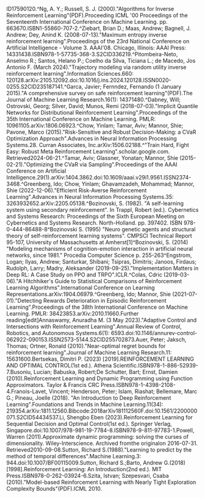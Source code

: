 ID17590120.^Ng, A. Y.; Russell, S. J. (2000)."Algorithms for Inverse Reinforcement Learning"(PDF).Proceeding ICML '00 Proceedings of the Seventeenth International Conference on Machine Learning. pp. 663670.ISBN1-55860-707-2.^Ziebart, Brian D.; Maas, Andrew; Bagnell, J. Andrew; Dey, Anind K. (2008-07-13)."Maximum entropy inverse reinforcement learning".Proceedings of the 23rd National Conference on Artificial Intelligence - Volume 3. AAAI'08. Chicago, Illinois: AAAI Press: 14331438.ISBN978-1-57735-368-3.S2CID336219.^Pitombeira-Neto, Anselmo R.; Santos, Helano P.; Coelho da Silva, Ticiana L.; de Macedo, Jos Antonio F. (March 2024)."Trajectory modeling via random utility inverse reinforcement learning".Information Sciences.660: 120128.arXiv:2105.12092.doi:10.1016/j.ins.2024.120128.ISSN0020-0255.S2CID235187141.^Garca, Javier; Fernndez, Fernando (1 January 2015)."A comprehensive survey on safe reinforcement learning"(PDF).The Journal of Machine Learning Research.16(1): 14371480.^Dabney, Will; Ostrovski, Georg; Silver, David; Munos, Remi (2018-07-03)."Implicit Quantile Networks for Distributional Reinforcement Learning".Proceedings of the 35th International Conference on Machine Learning. PMLR: 10961105.arXiv:1806.06923.^Chow, Yinlam; Tamar, Aviv; Mannor, Shie; Pavone, Marco (2015)."Risk-Sensitive and Robust Decision-Making: a CVaR Optimization Approach".Advances in Neural Information Processing Systems.28. Curran Associates, Inc.arXiv:1506.02188.^"Train Hard, Fight Easy: Robust Meta Reinforcement Learning".scholar.google.com. Retrieved2024-06-21.^Tamar, Aviv; Glassner, Yonatan; Mannor, Shie (2015-02-21)."Optimizing the CVaR via Sampling".Proceedings of the AAAI Conference on Artificial Intelligence.29(1).arXiv:1404.3862.doi:10.1609/aaai.v29i1.9561.ISSN2374-3468.^Greenberg, Ido; Chow, Yinlam; Ghavamzadeh, Mohammad; Mannor, Shie (2022-12-06)."Efficient Risk-Averse Reinforcement Learning".Advances in Neural Information Processing Systems.35: 3263932652.arXiv:2205.05138.^Bozinovski, S. (1982). "A self-learning system using secondary reinforcement". In Trappl, Robert (ed.). Cybernetics and Systems Research: Proceedings of the Sixth European Meeting on Cybernetics and Systems Research. North-Holland. pp. 397402. ISBN 978-0-444-86488-8^Bozinovski S. (1995) "Neuro genetic agents and structural theory of self-reinforcement learning systems". CMPSCI Technical Report 95-107, University of Massachusetts at Amherst[1]^Bozinovski, S. (2014) "Modeling mechanisms of cognition-emotion interaction in artificial neural networks, since 1981." Procedia Computer Science p. 255-263^Engstrom, Logan; Ilyas, Andrew; Santurkar, Shibani; Tsipras, Dimitris; Janoos, Firdaus; Rudolph, Larry; Madry, Aleksander (2019-09-25)."Implementation Matters in Deep RL: A Case Study on PPO and TRPO".ICLR.^Colas, Cdric (2019-03-06)."A Hitchhiker's Guide to Statistical Comparisons of Reinforcement Learning Algorithms".International Conference on Learning Representations.arXiv:1904.06979.^Greenberg, Ido; Mannor, Shie (2021-07-01)."Detecting Rewards Deterioration in Episodic Reinforcement Learning".Proceedings of the 38th International Conference on Machine Learning. PMLR: 38423853.arXiv:2010.11660.Further reading[edit]Annaswamy, Anuradha M. (3 May 2023)."Adaptive Control and Intersections with Reinforcement Learning".Annual Review of Control, Robotics, and Autonomous Systems.6(1): 6593.doi:10.1146/annurev-control-062922-090153.ISSN2573-5144.S2CID255702873.Auer, Peter; Jaksch, Thomas; Ortner, Ronald (2010)."Near-optimal regret bounds for reinforcement learning".Journal of Machine Learning Research.11: 15631600.Bertsekas, Dimitri P. (2023) [2019].REINFORCEMENT LEARNING AND OPTIMAL CONTROL(1st ed.). Athena Scientific.ISBN978-1-886-52939-7.Busoniu, Lucian; Babuska, Robert;De Schutter, Bart; Ernst, Damien (2010).Reinforcement Learning and Dynamic Programming using Function Approximators. Taylor & Francis CRC Press.ISBN978-1-4398-2108-4.Franois-Lavet, Vincent; Henderson, Peter; Islam, Riashat; Bellemare, Marc G.; Pineau, Joelle (2018). "An Introduction to Deep Reinforcement Learning".Foundations and Trends in Machine Learning.11(34): 219354.arXiv:1811.12560.Bibcode:2018arXiv181112560F.doi:10.1561/2200000071.S2CID54434537.Li, Shengbo Eben (2023).Reinforcement Learning for Sequential Decision and Optimal Control(1st ed.). Springer Verlag, Singapore.doi:10.1007/978-981-19-7784-8.ISBN978-9-811-97783-1.Powell, Warren (2011).Approximate dynamic programming: solving the curses of dimensionality. Wiley-Interscience. Archived fromthe originalon 2016-07-31. Retrieved2010-09-08.Sutton, Richard S.(1988)."Learning to predict by the method of temporal differences".Machine Learning.3: 944.doi:10.1007/BF00115009.Sutton, Richard S.;Barto, Andrew G.(2018) [1998].Reinforcement Learning: An Introduction(2nd ed.). MIT Press.ISBN978-0-262-03924-6.Szita, Istvan; Szepesvari, Csaba (2010)."Model-based Reinforcement Learning with Nearly Tight Exploration Complexity Bounds"(PDF).ICML 2010. 